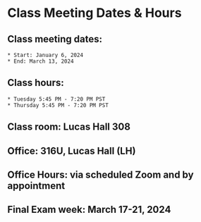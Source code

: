 # Class Meeting Dates & Hours

## Class meeting dates: 
	* Start: January 6, 2024
	* End: March 13, 2024

## Class hours:  
	* Tuesday 5:45 PM - 7:20 PM PST
	* Thursday 5:45 PM - 7:20 PM PST
	
## Class room: Lucas Hall 308

## Office: 316U, Lucas Hall (LH)

## Office Hours: via scheduled Zoom and by appointment

## Final Exam week: March 17-21, 2024


